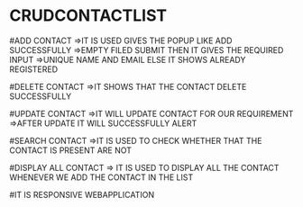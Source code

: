 # CRUDCONTACTLIST

#ADD CONTACT
 =>IT IS USED GIVES THE POPUP LIKE ADD SUCCESSFULLY
 =>EMPTY FILED SUBMIT THEN IT GIVES THE REQUIRED INPUT
 =>UNIQUE NAME AND EMAIL ELSE IT SHOWS ALREADY REGISTERED

#DELETE CONTACT
 =>IT SHOWS THAT THE CONTACT DELETE SUCCESSFULLY

#UPDATE CONTACT
 =>IT WILL UPDATE CONTACT FOR OUR REQUIREMENT
 =>AFTER UPDATE IT WILL SUCCESSFULLY ALERT
 
#SEARCH CONTACT
 =>IT IS USED TO CHECK WHETHER THAT THE CONTACT IS PRESENT ARE NOT 

#DISPLAY ALL CONTACT
 => IT IS USED TO DISPLAY ALL THE CONTACT WHENEVER WE ADD THE CONTACT IN THE LIST
 
#IT IS RESPONSIVE WEBAPPLICATION
